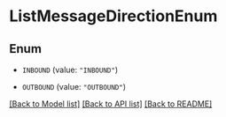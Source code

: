 # ListMessageDirectionEnum

## Enum


* `INBOUND` (value: `"INBOUND"`)

* `OUTBOUND` (value: `"OUTBOUND"`)


[[Back to Model list]](../README.md#documentation-for-models) [[Back to API list]](../README.md#documentation-for-api-endpoints) [[Back to README]](../README.md)


